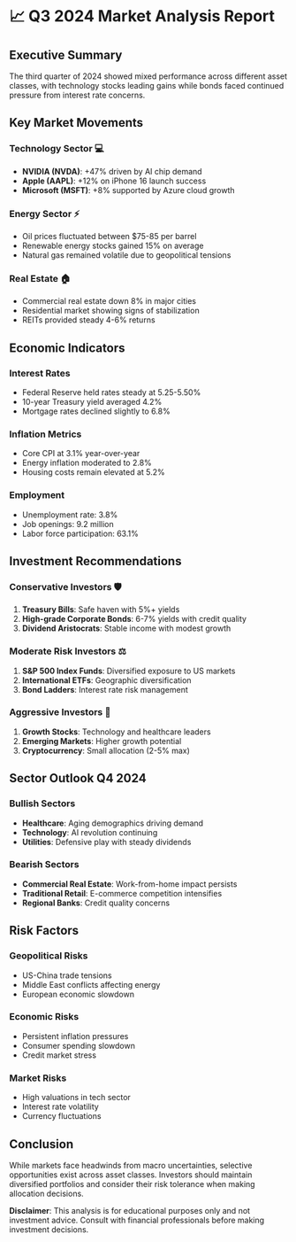 # 📈 Q3 2024 Market Analysis Report

## Executive Summary

The third quarter of 2024 showed mixed performance across different asset classes, with technology stocks leading gains while bonds faced continued pressure from interest rate concerns.

## Key Market Movements

### Technology Sector 💻
- **NVIDIA (NVDA)**: +47% driven by AI chip demand
- **Apple (AAPL)**: +12% on iPhone 16 launch success
- **Microsoft (MSFT)**: +8% supported by Azure cloud growth

### Energy Sector ⚡
- Oil prices fluctuated between $75-85 per barrel
- Renewable energy stocks gained 15% on average
- Natural gas remained volatile due to geopolitical tensions

### Real Estate 🏠
- Commercial real estate down 8% in major cities
- Residential market showing signs of stabilization
- REITs provided steady 4-6% returns

## Economic Indicators

### Interest Rates
- Federal Reserve held rates steady at 5.25-5.50%
- 10-year Treasury yield averaged 4.2%
- Mortgage rates declined slightly to 6.8%

### Inflation Metrics
- Core CPI at 3.1% year-over-year
- Energy inflation moderated to 2.8%
- Housing costs remain elevated at 5.2%

### Employment
- Unemployment rate: 3.8%
- Job openings: 9.2 million
- Labor force participation: 63.1%

## Investment Recommendations

### Conservative Investors 🛡️
1. **Treasury Bills**: Safe haven with 5%+ yields
2. **High-grade Corporate Bonds**: 6-7% yields with credit quality
3. **Dividend Aristocrats**: Stable income with modest growth

### Moderate Risk Investors ⚖️
1. **S&P 500 Index Funds**: Diversified exposure to US markets
2. **International ETFs**: Geographic diversification
3. **Bond Ladders**: Interest rate risk management

### Aggressive Investors 🚀
1. **Growth Stocks**: Technology and healthcare leaders
2. **Emerging Markets**: Higher growth potential
3. **Cryptocurrency**: Small allocation (2-5% max)

## Sector Outlook Q4 2024

### Bullish Sectors
- **Healthcare**: Aging demographics driving demand
- **Technology**: AI revolution continuing
- **Utilities**: Defensive play with steady dividends

### Bearish Sectors
- **Commercial Real Estate**: Work-from-home impact persists
- **Traditional Retail**: E-commerce competition intensifies
- **Regional Banks**: Credit quality concerns

## Risk Factors

### Geopolitical Risks
- US-China trade tensions
- Middle East conflicts affecting energy
- European economic slowdown

### Economic Risks
- Persistent inflation pressures
- Consumer spending slowdown
- Credit market stress

### Market Risks
- High valuations in tech sector
- Interest rate volatility
- Currency fluctuations

## Conclusion

While markets face headwinds from macro uncertainties, selective opportunities exist across asset classes. Investors should maintain diversified portfolios and consider their risk tolerance when making allocation decisions.

**Disclaimer**: This analysis is for educational purposes only and not investment advice. Consult with financial professionals before making investment decisions.
